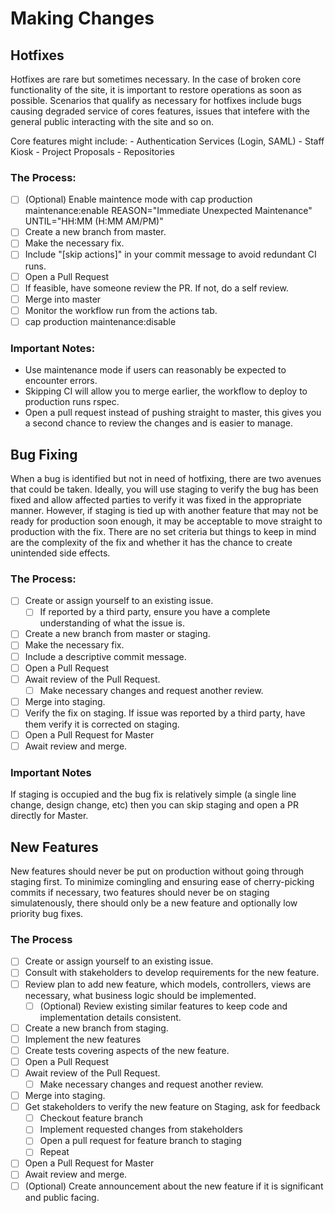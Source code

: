# Making Changes

## Hotfixes

Hotfixes are rare but sometimes necessary. In the case of broken core functionality of the site, it is important to restore operations as soon as possible. Scenarios that qualify as necessary for hotfixes include bugs causing degraded service of cores features, issues that intefere with the general public interacting with the site and so on.

Core features might include: - Authentication Services (Login, SAML) - Staff Kiosk - Project Proposals - Repositories

### The Process:

- [ ] (Optional) Enable maintence mode with cap production maintenance:enable REASON="Immediate Unexpected Maintenance" UNTIL="HH:MM (H:MM AM/PM)"
- [ ] Create a new branch from master.
- [ ] Make the necessary fix.
- [ ] Include "[skip actions]" in your commit message to avoid redundant CI runs.
- [ ] Open a Pull Request
- [ ] If feasible, have someone review the PR. If not, do a self review.
- [ ] Merge into master
- [ ] Monitor the workflow run from the actions tab.
- [ ] cap production maintenance:disable

### Important Notes:

- Use maintenance mode if users can reasonably be expected to encounter errors.
- Skipping CI will allow you to merge earlier, the workflow to deploy to production runs rspec.
- Open a pull request instead of pushing straight to master, this gives you a second chance to review the changes and is easier to manage.

## Bug Fixing

When a bug is identified but not in need of hotfixing, there are two avenues that could be taken. Ideally, you will use staging to verify the bug has been fixed and allow affected parties to verify it was fixed in the appropriate manner. However, if staging is tied up with another feature that may not be ready for production soon enough, it may be acceptable to move straight to production with the fix. There are no set criteria but things to keep in mind are the complexity of the fix and whether it has the chance to create unintended side effects.

### The Process:

- [ ] Create or assign yourself to an existing issue.
  - [ ] If reported by a third party, ensure you have a complete understanding of what the issue is.
- [ ] Create a new branch from master or staging.
- [ ] Make the necessary fix.
- [ ] Include a descriptive commit message.
- [ ] Open a Pull Request
- [ ] Await review of the Pull Request.
  - [ ] Make necessary changes and request another review.
- [ ] Merge into staging.
- [ ] Verify the fix on staging. If issue was reported by a third party, have them verify it is corrected on staging.
- [ ] Open a Pull Request for Master
- [ ] Await review and merge.

### Important Notes

If staging is occupied and the bug fix is relatively simple (a single line change, design change, etc) then you can skip staging and open a PR directly for Master.

## New Features

New features should never be put on production without going through staging first. To minimize comingling and ensuring ease of cherry-picking commits if necessary, two features should never be on staging simulatenously, there should only be a new feature and optionally low priority bug fixes.

### The Process

- [ ] Create or assign yourself to an existing issue.
- [ ] Consult with stakeholders to develop requirements for the new feature.
- [ ] Review plan to add new feature, which models, controllers, views are necessary, what business logic should be implemented.
  - [ ] (Optional) Review existing similar features to keep code and implementation details consistent.
- [ ] Create a new branch from staging.
- [ ] Implement the new features
- [ ] Create tests covering aspects of the new feature.
- [ ] Open a Pull Request
- [ ] Await review of the Pull Request.
  - [ ] Make necessary changes and request another review.
- [ ] Merge into staging.
- [ ] Get stakeholders to verify the new feature on Staging, ask for feedback
  - [ ] Checkout feature branch
  - [ ] Implement requested changes from stakeholders
  - [ ] Open a pull request for feature branch to staging
  - [ ] Repeat
- [ ] Open a Pull Request for Master
- [ ] Await review and merge.
- [ ] (Optional) Create announcement about the new feature if it is significant and public facing.
